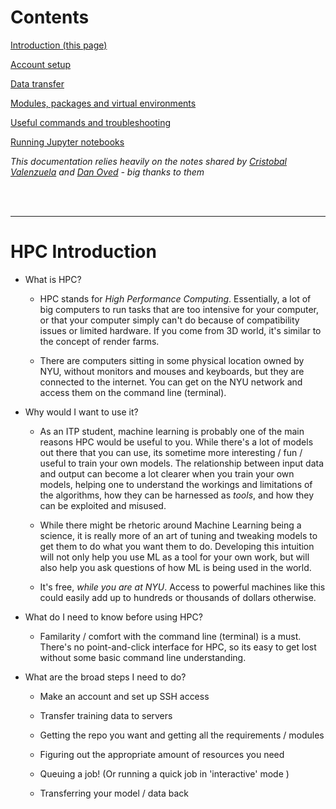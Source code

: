 # Contents

[Introduction (this page)](/)

[Account setup](/account.md)

[Data transfer](/transfer.md)

[Modules, packages and virtual environments](/modules.md)

[Useful commands and troubleshooting](/useful.md)

[Running Jupyter notebooks](/jupyter.md)



*This documentation relies heavily on the notes shared by [Cristobal Valenzuela](https://github.com/cvalenzuela/hpc) and [Dan Oved](https://github.com/oveddan/itp_presentations/blob/master/hpc/getting_started.md) - big thanks to them*

<br><br>

---





# HPC Introduction

* What is HPC?
  * HPC stands for *High Performance Computing*. Essentially, a lot of big computers to run tasks that are too intensive for your computer, or that your computer simply can't do because of compatibility issues or limited hardware. If you come from 3D world, it's similar to the concept of render farms.
  
  * There are computers sitting in some physical location owned by NYU, without monitors and mouses and keyboards, but they are connected to the internet. You can get on the NYU network and access them on the command line (terminal). 
  
    
* Why would I want to use it? 
  * As an ITP student, machine learning is probably one of the main reasons HPC would be useful to you. While there's a lot of models out there that you can use, its sometime more interesting / fun / useful to train your own models. The relationship between input data and output can become a lot clearer when you train your own models, helping one to understand the workings and limitations of the algorithms, how they can be harnessed as *tools*, and how they can be exploited  and misused. 
  
  * While there might be rhetoric around Machine Learning being a science, it is really more of an art of tuning and tweaking models to get them to do what you want them to do. Developing this intuition will not only help you use ML as a tool for your own work, but will also help you ask questions of how ML is being used in the world.  
  
  * It's free, *while you are at NYU*. Access to powerful machines like this could easily add up to hundreds or thousands of dollars otherwise. 
  
    
* What do I need to know before using HPC?
  
  * Familarity / comfort with the command line (terminal) is a must. There's no point-and-click interface for HPC, so its easy to get lost without some basic command line understanding. 
  
    
* What are the broad steps I need to do?
  * Make an account and set up SSH access
  
  * Transfer training data to servers 
  
  * Getting the repo you want and getting all the requirements / modules
  
  * Figuring out the appropriate amount of resources you need
  
  * Queuing a job! (Or running a quick job in 'interactive' mode )
  
  * Transferring your model / data back 
  
     
